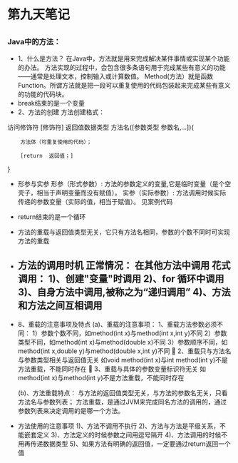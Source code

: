 # 第九天笔记
##
### Java中的方法：
- 1、什么是方法？
  在Java中，方法就是用来完成解决某件事情或实现某个功能的办法。
方法实现的过程中，会包含很多条语句用于完成某些有意义的功能——通常是处理文本，控制输入或计算数值。
   Method(方法）就是函数Function。所谓方法就是把一段可以重复使用的代码包装起来完成某些有意义的功能的代码块。
- break结束的是一个变量
- 2、方法的创建
方法创建格式：

访问修饰符  [修饰符]  返回值数据类型  方法名([参数类型  参数名,...]){

		方法体（可重复使用的代码）；

		[return  返回值；]

}
- 形参与实参
形参（形式参数）: 方法的参数定义的变量,它是临时变量（是个空壳子，相当于声明变量而没有赋值）。
实参（实际参数）: 方法调用时候实际传递的参数变量（实际的值，相当于赋值）。
   见案例代码
- return结束的是一个循环
- 方法的重载与返回值类型无关，它只有方法名相同，参数的个数不同时可实现方法的重载
- 方法的调用时机
   正常情况： 在其他方法中调用
   花式调用：
   1)、创建"变量"时调用
   2)、for 循环中调用
   3)、自身方法中调用,被称之为“递归调用”
   4)、方法和方法之间互相调用
   -
- 8、重载的注意事项及特点
  (a)、重载的注意事项：
    1、重载方法参数必须不同：
              1）参数个数不同，如method(int x)与method(int x,int y)不同
              2）参数类型不同，如method(int x)与method(double x)不同
             3）参数顺序不同，如method(int x,double y)与method(double x,int y)不同
  2、重载只与方法名与参数类型相关与返回值无关
            如void method(int x)与int method(int y)不是方法重载，不能同时存在
  3、重载与具体的参数变量标识符无关
           如method(int x)与method(int y)不是方法重载，不能同时存在

  (b)、方法重载特点：
    与方法的返回值类型无关，与方法的参数名无关，只看方法名与参数列表；
	方法重载，是通过JVM来完成同名方法的调用的，通过参数列表来决定调用的是哪一个方法。
-  方法使用的注意事项
	1)、方法不调用不执行
	2)、方法与方法是平级关系，不能嵌套定义
	3)、方法定义的时候参数之间用逗号隔开
	4)、方法调用的时候不用再传递数据类型
	5)、如果方法有明确的返回值，一定要通过return返回一个值
